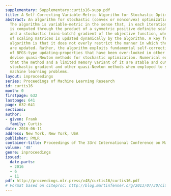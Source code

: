 ```yaml
---
supplementary: Supplementary:curtis16-supp.pdf
title: A Self-Correcting Variable-Metric Algorithm for Stochastic Optimization
abstract: An algorithm for stochastic (convex or nonconvex) optimization is presented.
  The algorithm is variable-metric in the sense that, in each iteration, the step
  is computed through the product of a symmetric positive definite scaling matrix
  and a stochastic (mini-batch) gradient of the objective function, where the sequence
  of scaling matrices is updated dynamically by the algorithm. A key feature of the
  algorithm is that it does not overly restrict the manner in which the scaling matrices
  are updated. Rather, the algorithm exploits fundamental self-correcting properties
  of BFGS-type updating—properties that have been over-looked in other attempts to
  devise quasi-Newton methods for stochastic optimization. Numerical experiments illustrate
  that the method and a limited memory variant of it are stable and outperform (mini-batch)
  stochastic gradient and other quasi-Newton methods when employed to solve a few
  machine learning problems.
layout: inproceedings
series: Proceedings of Machine Learning Research
id: curtis16
month: 0
firstpage: 632
lastpage: 641
page: 632-641
sections: 
author:
- given: Frank
  family: Curtis
date: 2016-06-11
address: New York, New York, USA
publisher: PMLR
container-title: Proceedings of The 33rd International Conference on Machine Learning
volume: '48'
genre: inproceedings
issued:
  date-parts:
  - 2016
  - 6
  - 11
pdf: http://proceedings.mlr.press/v48/curtis16/curtis16.pdf
# Format based on citeproc: http://blog.martinfenner.org/2013/07/30/citeproc-yaml-for-bibliographies/
---
```

